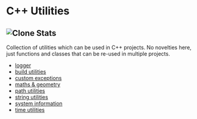 # C++ Utilities
![Clone Stats](https://img.shields.io/endpoint?url=https://aliakatas.github.io/cxx-utilities/clone_stats.json)
------------
Collection of utilities which can be used in C++ projects.
No novelties here, just functions and classes that can be re-used in multiple projects.

- [logger](./include/applogger/)
- [build utilities](./include/build_utilities/)
- [custom exceptions](./include/custom_exceptions/)
- [maths & geometry](./include/maths_geometry/)
- [path utilities](./include/pathutils/)
- [string utilities](./include/string_utilities/)
- [system information](./include/system_info_utilities/)
- [time utilities](./include/time_utilities/)


